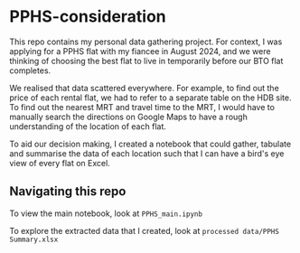# PPHS-consideration

This repo contains my personal data gathering project. For context, I was applying for a PPHS flat with my fiancee in August 2024, and we were thinking of choosing the best flat to live in temporarily before our BTO flat completes.

We realised that data scattered everywhere. For example, to find out the price of each rental flat, we had to refer to a separate table on the HDB site. To find out the nearest MRT and travel time to the MRT, I would have to manually search the directions on Google Maps to have a rough understanding of the location of each flat. 

To aid our decision making, I created a notebook that could gather, tabulate and summarise the data of each location such that I can have a bird's eye view of every flat on Excel. 

## Navigating this repo
To view the main notebook, look at `PPHS_main.ipynb`

To explore the extracted data that I created, look at `processed data/PPHS Summary.xlsx`